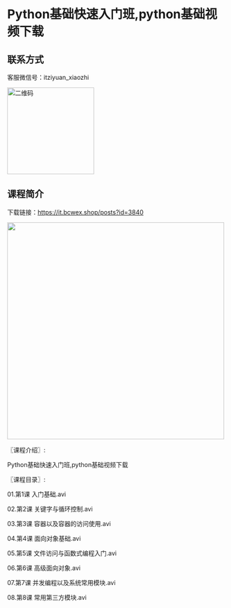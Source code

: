 # Python基础快速入门班,python基础视频下载

## 联系方式

客服微信号：itziyuan_xiaozhi

<img src="https://ziyuanyun.oss-cn-guangzhou.aliyuncs.com/common/20240614073449/666b82192834a.jpg" width="200" height="200" alt="二维码">

## 课程简介

下载链接：https://it.bcwex.shop/posts?id=3840

<img src="https://ziyuanyun.oss-cn-guangzhou.aliyuncs.com/yun/20240515185351/6644943fb86b8.jpg" width="500" alt="">

  〖课程介绍〗:

 Python基础快速入门班,python基础视频下载



 〖课程目录〗:

 01.第1课 入门基础.avi

 02.第2课 关键字与循环控制.avi

 03.第3课 容器以及容器的访问使用.avi

 04.第4课 面向对象基础.avi

 05.第5课 文件访问与函数式编程入门.avi

 06.第6课 高级面向对象.avi

 07.第7课 并发编程以及系统常用模块.avi

 08.第8课 常用第三方模块.avi 

  